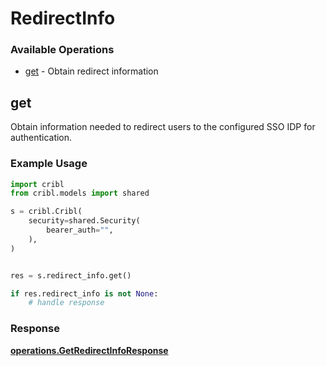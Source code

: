 # RedirectInfo

### Available Operations

* [get](#get) - Obtain redirect information

## get

Obtain information needed to redirect users to the configured SSO IDP for authentication.

### Example Usage

```python
import cribl
from cribl.models import shared

s = cribl.Cribl(
    security=shared.Security(
        bearer_auth="",
    ),
)


res = s.redirect_info.get()

if res.redirect_info is not None:
    # handle response
```


### Response

**[operations.GetRedirectInfoResponse](../../models/operations/getredirectinforesponse.md)**

